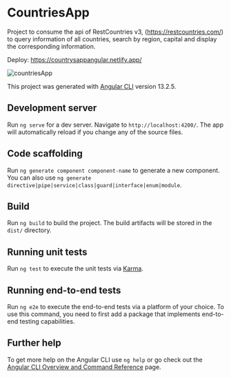 # CountriesApp

Project to consume the api of RestCountries v3, (https://restcountries.com/) to query information of all countries, search by region, capital and display the corresponding information.

Deploy: https://countrysappangular.netlify.app/

![countriesApp](https://user-images.githubusercontent.com/62584398/218871389-4bbb72c2-08b0-4bb4-81b2-f9e2e71bb8e6.gif)


This project was generated with [Angular CLI](https://github.com/angular/angular-cli) version 13.2.5.

## Development server

Run `ng serve` for a dev server. Navigate to `http://localhost:4200/`. The app will automatically reload if you change any of the source files.

## Code scaffolding

Run `ng generate component component-name` to generate a new component. You can also use `ng generate directive|pipe|service|class|guard|interface|enum|module`.

## Build

Run `ng build` to build the project. The build artifacts will be stored in the `dist/` directory.

## Running unit tests

Run `ng test` to execute the unit tests via [Karma](https://karma-runner.github.io).

## Running end-to-end tests

Run `ng e2e` to execute the end-to-end tests via a platform of your choice. To use this command, you need to first add a package that implements end-to-end testing capabilities.

## Further help

To get more help on the Angular CLI use `ng help` or go check out the [Angular CLI Overview and Command Reference](https://angular.io/cli) page.
